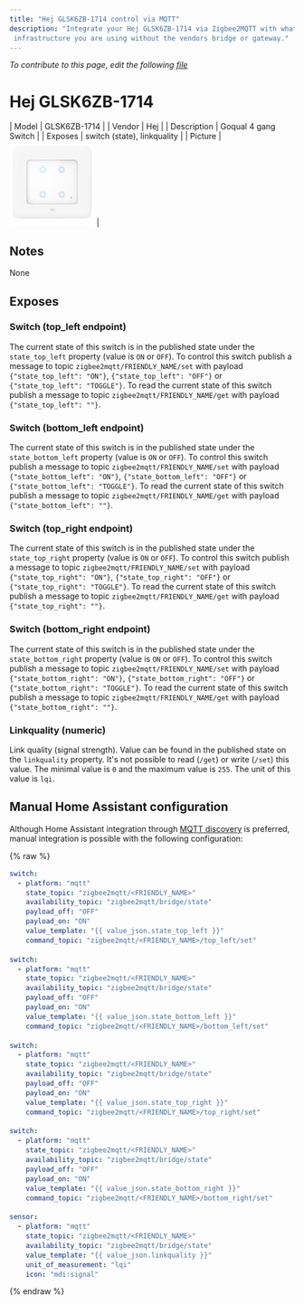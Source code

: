 ```yaml
---
title: "Hej GLSK6ZB-1714 control via MQTT"
description: "Integrate your Hej GLSK6ZB-1714 via Zigbee2MQTT with whatever smart home
 infrastructure you are using without the vendors bridge or gateway."
---
```


*To contribute to this page, edit the following
[file](https://github.com/Koenkk/zigbee2mqtt.io/blob/master/docs/devices/GLSK6ZB-1714.md)*

# Hej GLSK6ZB-1714

| Model | GLSK6ZB-1714  |
| Vendor  | Hej  |
| Description | Goqual 4 gang Switch |
| Exposes | switch (state), linkquality |
| Picture | ![Hej GLSK6ZB-1714](../images/devices/GLSK6ZB-1714.jpg) |

## Notes

None


## Exposes

### Switch (top_left endpoint)
The current state of this switch is in the published state under the `state_top_left` property (value is `ON` or `OFF`).
To control this switch publish a message to topic `zigbee2mqtt/FRIENDLY_NAME/set` with payload `{"state_top_left": "ON"}`, `{"state_top_left": "OFF"}` or `{"state_top_left": "TOGGLE"}`.
To read the current state of this switch publish a message to topic `zigbee2mqtt/FRIENDLY_NAME/get` with payload `{"state_top_left": ""}`.

### Switch (bottom_left endpoint)
The current state of this switch is in the published state under the `state_bottom_left` property (value is `ON` or `OFF`).
To control this switch publish a message to topic `zigbee2mqtt/FRIENDLY_NAME/set` with payload `{"state_bottom_left": "ON"}`, `{"state_bottom_left": "OFF"}` or `{"state_bottom_left": "TOGGLE"}`.
To read the current state of this switch publish a message to topic `zigbee2mqtt/FRIENDLY_NAME/get` with payload `{"state_bottom_left": ""}`.

### Switch (top_right endpoint)
The current state of this switch is in the published state under the `state_top_right` property (value is `ON` or `OFF`).
To control this switch publish a message to topic `zigbee2mqtt/FRIENDLY_NAME/set` with payload `{"state_top_right": "ON"}`, `{"state_top_right": "OFF"}` or `{"state_top_right": "TOGGLE"}`.
To read the current state of this switch publish a message to topic `zigbee2mqtt/FRIENDLY_NAME/get` with payload `{"state_top_right": ""}`.

### Switch (bottom_right endpoint)
The current state of this switch is in the published state under the `state_bottom_right` property (value is `ON` or `OFF`).
To control this switch publish a message to topic `zigbee2mqtt/FRIENDLY_NAME/set` with payload `{"state_bottom_right": "ON"}`, `{"state_bottom_right": "OFF"}` or `{"state_bottom_right": "TOGGLE"}`.
To read the current state of this switch publish a message to topic `zigbee2mqtt/FRIENDLY_NAME/get` with payload `{"state_bottom_right": ""}`.

### Linkquality (numeric)
Link quality (signal strength).
Value can be found in the published state on the `linkquality` property.
It's not possible to read (`/get`) or write (`/set`) this value.
The minimal value is `0` and the maximum value is `255`.
The unit of this value is `lqi`.

## Manual Home Assistant configuration
Although Home Assistant integration through [MQTT discovery](../integration/home_assistant) is preferred,
manual integration is possible with the following configuration:


{% raw %}
```yaml
switch:
  - platform: "mqtt"
    state_topic: "zigbee2mqtt/<FRIENDLY_NAME>"
    availability_topic: "zigbee2mqtt/bridge/state"
    payload_off: "OFF"
    payload_on: "ON"
    value_template: "{{ value_json.state_top_left }}"
    command_topic: "zigbee2mqtt/<FRIENDLY_NAME>/top_left/set"

switch:
  - platform: "mqtt"
    state_topic: "zigbee2mqtt/<FRIENDLY_NAME>"
    availability_topic: "zigbee2mqtt/bridge/state"
    payload_off: "OFF"
    payload_on: "ON"
    value_template: "{{ value_json.state_bottom_left }}"
    command_topic: "zigbee2mqtt/<FRIENDLY_NAME>/bottom_left/set"

switch:
  - platform: "mqtt"
    state_topic: "zigbee2mqtt/<FRIENDLY_NAME>"
    availability_topic: "zigbee2mqtt/bridge/state"
    payload_off: "OFF"
    payload_on: "ON"
    value_template: "{{ value_json.state_top_right }}"
    command_topic: "zigbee2mqtt/<FRIENDLY_NAME>/top_right/set"

switch:
  - platform: "mqtt"
    state_topic: "zigbee2mqtt/<FRIENDLY_NAME>"
    availability_topic: "zigbee2mqtt/bridge/state"
    payload_off: "OFF"
    payload_on: "ON"
    value_template: "{{ value_json.state_bottom_right }}"
    command_topic: "zigbee2mqtt/<FRIENDLY_NAME>/bottom_right/set"

sensor:
  - platform: "mqtt"
    state_topic: "zigbee2mqtt/<FRIENDLY_NAME>"
    availability_topic: "zigbee2mqtt/bridge/state"
    value_template: "{{ value_json.linkquality }}"
    unit_of_measurement: "lqi"
    icon: "mdi:signal"
```
{% endraw %}


